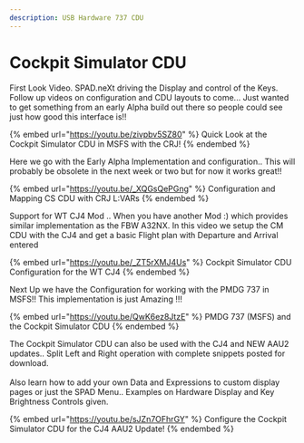 ```yaml
---
description: USB Hardware 737 CDU
---
```


# Cockpit Simulator CDU

First Look Video.  SPAD.neXt driving the Display and control of the Keys.  Follow up videos on configuration and CDU layouts to come...  Just wanted to get something from an early Alpha build out there so people could see just how good this interface is!!

{% embed url="https://youtu.be/zivpbv5SZ80" %}
Quick Look at the Cockpit Simulator CDU in MSFS with the CRJ!
{% endembed %}

Here we go with the Early Alpha Implementation and configuration..  This will probably be obsolete in the next week or two but for now it works great!!

{% embed url="https://youtu.be/_XQGsQePGng" %}
Configuration and Mapping CS CDU with CRJ L:VARs
{% endembed %}

Support for WT CJ4 Mod .. When you have another Mod :) which provides similar implementation as the FBW A32NX.  In this video we setup the CM CDU with the CJ4 and get a basic Flight plan with Departure and Arrival entered

{% embed url="https://youtu.be/_ZT5rXMJ4Us" %}
Cockpit Simulator CDU Configuration for the WT CJ4
{% endembed %}

Next Up we have the Configuration for working with the PMDG 737 in MSFS!!  This implementation is just Amazing !!!

{% embed url="https://youtu.be/QwK6ez8JtzE" %}
PMDG 737 (MSFS) and the Cockpit Simulator CDU
{% endembed %}

The Cockpit Simulator CDU can also be used with the CJ4 and NEW AAU2 updates..  Split Left and Right operation with complete snippets posted for download.\
\
Also learn how to add your own Data and Expressions to custom display pages or just the SPAD Menu..  Examples on Hardware Display and Key Brightness Controls given.

{% embed url="https://youtu.be/sJZn7OFhrGY" %}
Configure the Cockpit Simulator CDU for the CJ4 AAU2 Update!
{% endembed %}





